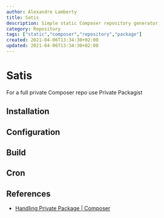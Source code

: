 ```yaml
---
author: Alexandre Lamberty
title: Satis 
description: Simple static Composer repository generator
category: Repository
tags: ["static","composer","repository","package"]
created: 2021-04-06T13:34:30+02:00
updated: 2021-04-06T13:34:30+02:00
---
```

# Satis

For a full private Composer repo use Private Packagist

## Installation

## Configuration

## Build

## Cron

## References 

- [Handling Private Package |
	Composer](https://getcomposer.org/doc/articles/handling-private-packages.md)
